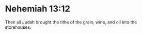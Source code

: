 # Nehemiah 13:12

Then all Judah brought the tithe of the grain, wine, and oil into the storehouses.
